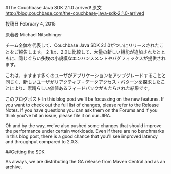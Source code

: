 #The Couchbase Java SDK 2.1.0 arrived!
原文
http://blog.couchbase.com/the-couchbase-java-sdk-2.1.0-arrived

投稿日
February 4, 2015

原著者
Michael Nitschinger

チーム全体を代表して、Couchbase Java SDK 2.1.0がついにリリースされたことをご報告します。
2.1は、2.0に比較して、大量の新しい機能が追加されたとともに、同じぐらい多数の小規模なエンハンスメントやバグフィックスが提供されます。

これは、ますます多くのユーザがアプリケーションをアップグレードすることと同じく、新しいユーザがリアクティブ・データアクセス・パターンを探求したことにより、素晴らしい価値あるフィードバックがもたらされた結果です。

このブログポスト
In this blog post we'll be focussing on the new features. If you want to check out the full list of changes, please refer to the Release Notes. If you have questions you can ask them on the Forums and if you think you've hit an issue, please file it on our JIRA.

Oh and by the way, we've also pushed some changes that should improve the performance under certain workloads. Even if there are no benchmarks in this blog post, there is a good chance that you'll see improved latency and throughput compared to 2.0.3.

##Getting the SDK

As always, we are distributing the GA release from Maven Central and as an archive.

